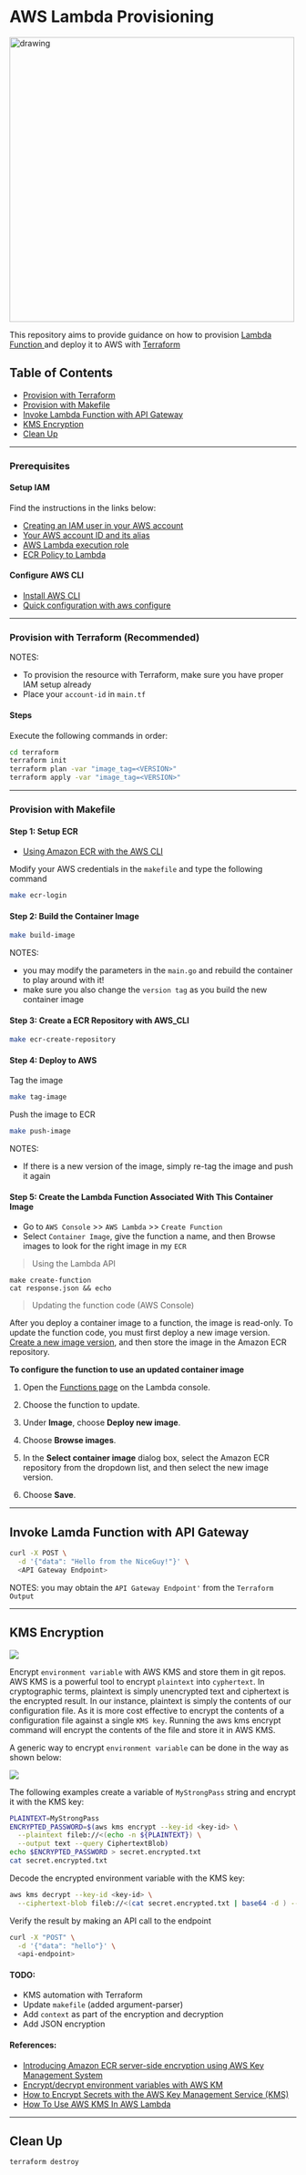 # AWS Lambda Provisioning

<img src="https://miro.medium.com/max/879/1*8r23G9nZvO-ETt-sdmp7Tw.png" alt="drawing" width="500"/>

This repository aims to provide guidance on how to provision [ Lambda Function ](https://aws.amazon.com/lambda/) and deploy it to AWS with [ Terraform ](https://www.terraform.io/)

## Table of Contents

- [Provision with Terraform](#provision-with-terraform)
- [Provision with Makefile](#provision-with-makefile)
- [Invoke Lambda Function with API Gateway](#invoke-lamda-function-with-api-gateway)
- [KMS Encryption](#kms-encryption)
- [Clean Up](#clean-up)

---

### Prerequisites

#### Setup IAM

Find the instructions in the links below:

- [Creating an IAM user in your AWS account](https://docs.aws.amazon.com/IAM/latest/UserGuide/id_users_create.html#id_users_create_console)
- [Your AWS account ID and its alias](https://docs.aws.amazon.com/IAM/latest/UserGuide/console_account-alias.html)
- [AWS Lambda execution role](https://docs.aws.amazon.com/lambda/latest/dg/lambda-intro-execution-role.html)
- [ECR Policy to Lambda](https://docs.aws.amazon.com/lambda/latest/dg/configuration-images.html#configuration-images-permissions)

#### Configure AWS CLI

- [Install AWS CLI](https://docs.aws.amazon.com/cli/latest/userguide/install-cliv2.html)
- [Quick configuration with aws configure](https://docs.aws.amazon.com/cli/latest/userguide/cli-configure-quickstart.html)

---

### Provision with Terraform (Recommended)

NOTES:

- To provision the resource with Terraform, make sure you have proper IAM setup already
- Place your `account-id` in `main.tf`

#### Steps

Execute the following commands in order:

```bash
cd terraform
terraform init
terraform plan -var "image_tag=<VERSION>"
terraform apply -var "image_tag=<VERSION>"
```

---

### Provision with Makefile

#### Step 1: Setup ECR

- [Using Amazon ECR with the AWS CLI](https://docs.aws.amazon.com/AmazonECR/latest/userguide/getting-started-cli.html)

Modify your AWS credentials in the `makefile` and type the following command

```bash
make ecr-login
```

#### Step 2: Build the Container Image

```bash
make build-image
```

NOTES:

- you may modify the parameters in the `main.go` and rebuild the container to play around with it!
- make sure you also change the `version tag` as you build the new container image

#### Step 3: Create a ECR Repository with AWS_CLI

```bash
make ecr-create-repository
```

#### Step 4: Deploy to AWS

Tag the image

```bash
make tag-image
```

Push the image to ECR

```bash
make push-image
```

NOTES:

- If there is a new version of the image, simply re-tag the image and push it again

#### Step 5: Create the Lambda Function Associated With This Container Image

- Go to `AWS Console` >> `AWS Lambda` >> `Create Function`
- Select `Container Image`, give the function a name, and then Browse images to look for the right image in my `ECR`

> Using the Lambda API

```
make create-function
cat response.json && echo
```

> Updating the function code (AWS Console)

After you deploy a container image to a function, the image is read-only. To update the function code, you must first deploy a new image version. [Create a new image version](https://docs.aws.amazon.com/lambda/latest/dg/images-create.html), and then store the image in the Amazon ECR repository.

**To configure the function to use an updated container image**

1. Open the [Functions page](https://console.aws.amazon.com/lambda/home#/functions) on the Lambda console.

2. Choose the function to update.

3. Under **Image**, choose **Deploy new image**.

4. Choose **Browse images**.

5. In the **Select container image** dialog box, select the Amazon ECR repository from the dropdown list, and then select the new image version.

6. Choose **Save**.

---

## Invoke Lamda Function with API Gateway

```bash
curl -X POST \
  -d '{"data": "Hello from the NiceGuy!"}' \
  <API Gateway Endpoint>
```

NOTES: you may obtain the `API Gateway Endpoint'` from the `Terraform Output`

---

## KMS Encryption

![](https://d2908q01vomqb2.cloudfront.net/fe2ef495a1152561572949784c16bf23abb28057/2020/07/28/EncryptedECRImagesS3v2.1.png)

Encrypt `environment variable` with AWS KMS and store them in git repos. AWS KMS is a powerful tool to encrypt `plaintext` into `cyphertext`. In cryptographic terms, plaintext is simply unencrypted text and ciphertext is the encrypted result. In our instance, plaintext is simply the contents of our configuration file. As it is more cost effective to encrypt the contents of a configuration file against a single `KMS key`. Running the aws kms encrypt command will encrypt the contents of the file and store it in AWS KMS.

A generic way to encrypt `environment variable` can be done in the way as shown below:

![](https://miro.medium.com/max/3676/0*ONFTYCpnrZNuWhBY.png)

The following examples create a variable of `MyStrongPass` string and encrypt it with the KMS key:

```bash
PLAINTEXT=MyStrongPass
ENCRYPTED_PASSWORD=$(aws kms encrypt --key-id <key-id> \
  --plaintext fileb://<(echo -n ${PLAINTEXT}) \
  --output text --query CiphertextBlob)
echo $ENCRYPTED_PASSWORD > secret.encrypted.txt
cat secret.encrypted.txt
```

Decode the encrypted environment variable with the KMS key:

```bash
aws kms decrypt --key-id <key-id> \
  --ciphertext-blob fileb://<(cat secret.encrypted.txt | base64 -d ) --query Plaintext --output text | base64 -d
```

Verify the result by making an API call to the endpoint

```bash
curl -X "POST" \
  -d '{"data": "hello"}' \
  <api-endpoint>
```

#### TODO:

- KMS automation with Terraform
- Update `makefile` (added argument-parser)
- Add `context` as part of the encryption and decryption
- Add JSON encryption

#### References:

- [Introducing Amazon ECR server-side encryption using AWS Key Management System](https://aws.amazon.com/blogs/containers/introducing-amazon-ecr-server-side-encryption-using-aws-key-management-system/)
- [Encrypt/decrypt environment variables with AWS KM](https://faun.pub/aws-kms-encrypt-decrypt-environment-variables-497527e1c8cf)
- [How to Encrypt Secrets with the AWS Key Management Service (KMS)](https://www.humankode.com/security/how-to-encrypt-secrets-with-the-aws-key-management-service-kms)
- [How To Use AWS KMS In AWS Lambda](https://openupthecloud.com/kms-aws-lambda/)

---

## Clean Up

```bash
terraform destroy
```
